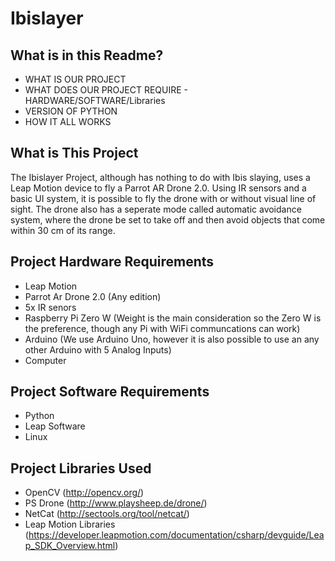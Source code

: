 # Ibislayer

## What is in this Readme?
- WHAT IS OUR PROJECT
- WHAT DOES OUR PROJECT REQUIRE - HARDWARE/SOFTWARE/Libraries
- VERSION OF PYTHON
- HOW IT ALL WORKS

## What is This Project

The Ibislayer Project, although has nothing to do with Ibis slaying, uses a Leap Motion device to fly a Parrot AR Drone 2.0. Using IR sensors and a basic UI system, it is possible to fly the drone with or without visual line of sight. The drone also has a seperate mode called automatic avoidance system, where the drone be set to take off and then avoid objects that come within 30 cm of its range.

## Project Hardware Requirements

- Leap Motion
- Parrot Ar Drone 2.0 (Any edition)
- 5x IR senors
- Raspberry Pi Zero W (Weight is the main consideration so the Zero W is the preference, though any Pi with WiFi communcations can work)
- Arduino (We use Arduino Uno, however it is also possible to use an any other Arduino with 5 Analog Inputs)
- Computer

## Project Software Requirements

- Python
- Leap Software
- Linux 

## Project Libraries Used

- OpenCV (http://opencv.org/)
- PS Drone (http://www.playsheep.de/drone/)
- NetCat (http://sectools.org/tool/netcat/)
- Leap Motion Libraries (https://developer.leapmotion.com/documentation/csharp/devguide/Leap_SDK_Overview.html)


